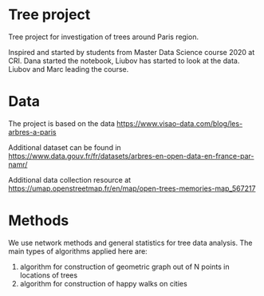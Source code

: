# Tree project
Tree project for investigation of trees around Paris region. 

Inspired and started by students from Master Data Science course 2020 at CRI. Dana started the notebook, Liubov has started to look at the data. Liubov and Marc leading the course.

# Data 
The project is based on the data 
https://www.visao-data.com/blog/les-arbres-a-paris

Additional dataset can be found in https://www.data.gouv.fr/fr/datasets/arbres-en-open-data-en-france-par-namr/

Additional data collection resource at https://umap.openstreetmap.fr/en/map/open-trees-memories-map_567217 

# Methods 
We use network methods and general statistics for tree data analysis. 
The main types of algorithms applied here are: 
1. algorithm for construction of geometric graph out of N points in locations of trees 
2. algorithm for construction of happy walks on cities


